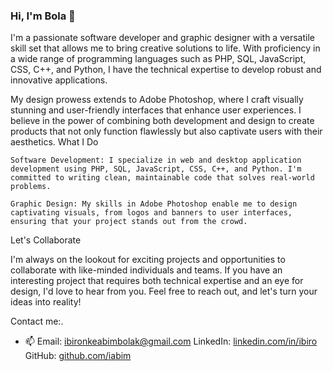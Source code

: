 ### Hi, I'm Bola 👋

I'm a passionate software developer and graphic designer with a versatile skill set that allows me to bring creative solutions to life. With proficiency in a wide range of programming languages such as PHP, SQL, JavaScript, CSS, C++, and Python, I have the technical expertise to develop robust and innovative applications.

My design prowess extends to Adobe Photoshop, where I craft visually stunning and user-friendly interfaces that enhance user experiences. I believe in the power of combining both development and design to create products that not only function flawlessly but also captivate users with their aesthetics.
What I Do

    Software Development: I specialize in web and desktop application development using PHP, SQL, JavaScript, CSS, C++, and Python. I'm committed to writing clean, maintainable code that solves real-world problems.

    Graphic Design: My skills in Adobe Photoshop enable me to design captivating visuals, from logos and banners to user interfaces, ensuring that your project stands out from the crowd.

Let's Collaborate

I'm always on the lookout for exciting projects and opportunities to collaborate with like-minded individuals and teams. If you have an interesting project that requires both technical expertise and an eye for design, I'd love to hear from you. Feel free to reach out, and let's turn your ideas into reality!

Contact me:.

- 📫     Email: ibironkeabimbolak@gmail.com
    LinkedIn: [linkedin.com/in/ibiro](https://www.linkedin.com/in/ibiro/)
    GitHub: [github.com/iabim](https://github.com/iabim)

